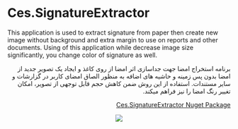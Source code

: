 # Ces.SignatureExtractor

<div dir="ltr">
  <p>
    This application is used to extract signature from paper then create new image without background and extra margin to use on reports and other documents. Using of this application while decrease image size significantly, you change color of signature as well.
  </p>
</div>

<div dir="rtl">
  <p>
    برنامه استخراج امضا جهت جداسازی اثر امضا از روی کاغذ و ایجاد یک تصویر جدید از امضا بدون پس زمینه و حاشیه های اضافه به منظور الصاق امضای کاربر در گزارشات و سایر مستندات. استفاده از این روش ضمن کاهش حجم قابل توجهی از تصویر، امکان تغییر رنگ امضا را نیز فراهم میکند.
  </p>

<a href="https://www.nuget.org/packages/Ces.SignatureExtractor/">Ces.SignatureExtractor Nuget Package</a>
  
</div>

  <div align="center">
    <img src="https://github.com/user-attachments/assets/706e31a4-4a6d-4416-bce9-a670ad6ff5d5">
  </div>
